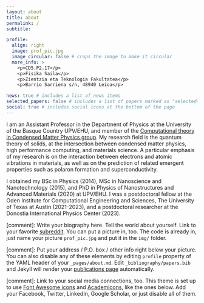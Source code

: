 ```yaml
---
layout: about
title: about
permalink: /
subtitle:

profile:
  align: right
  image: prof_pic.jpg
  image_circular: false # crops the image to make it circular
  more_info: >
    <p>CD5.P2.17</p>
    <p>Fisika Saila</p>
    <p>Zientzia eta Teknologia Fakultatea</p>
    <p>Barrio Sarriena s/n, 48940 Leioa</p>

news: true # includes a list of news items
selected_papers: false # includes a list of papers marked as "selected={true}"
social: true # includes social icons at the bottom of the page
---
```




I am an Assistant Professor in the Department of Physics at the University of the Basque Country UPV/EHU, and member of the [Computational theory in Condensed Matter Physics group](https://www.ehu.eus/en/web/computational-many-body-theory/home). My research field is the quantum theory of solids, at the intersection between condensed matter physics, high performance computing, and materials science. A particular emphasis of my research is on the interaction between electrons and atomic vibrations in materials, as well as on the prediction of related emergent properties such as polaron formation and superconductivity.

I obtained my BSc in Physics (2014), MSc in Nanoscience and Nanotechnology (2015), and PhD in Physics of Nanostructures and Advanced Materials (2020) at UPV/EHU. I was a postdoctoral fellow at the Oden Institute for Computational Engineering and Sciences, The University of Texas at Austin (2021-2023), and a postdoctoral researcher at the Donostia International Physics Center (2023). 


[comment]: Write your biography here. Tell the world about yourself. Link to your favorite [subreddit](http://reddit.com). You can put a picture in, too. The code is already in, just name your picture `prof_pic.jpg` and put it in the `img/` folder.

[comment]: Put your address / P.O. box / other info right below your picture. You can also disable any of these elements by editing `profile` property of the YAML header of your `_pages/about.md`. Edit `_bibliography/papers.bib` and Jekyll will render your [publications page](/al-folio/publications/) automatically.

[comment]: Link to your social media connections, too. This theme is set up to use [Font Awesome icons](https://fontawesome.com/) and [Academicons](https://jpswalsh.github.io/academicons/), like the ones below. Add your Facebook, Twitter, LinkedIn, Google Scholar, or just disable all of them.
